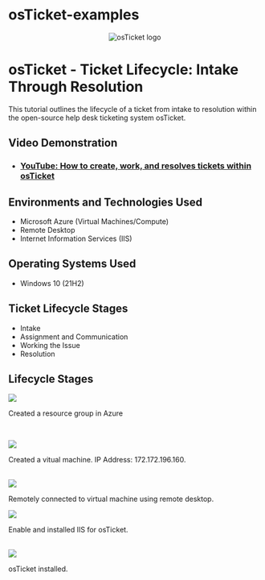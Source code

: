 # osTicket-examples
<p align="center">
<img src="https://i.imgur.com/Clzj7Xs.png" alt="osTicket logo"/>
</p>

<h1>osTicket - Ticket Lifecycle: Intake Through Resolution</h1>
This tutorial outlines the lifecycle of a ticket from intake to resolution within the open-source help desk ticketing system osTicket.<br />


<h2>Video Demonstration</h2>

- ### [YouTube: How to create, work, and resolves tickets within osTicket](https://youtu.be/l_xQASSZoYU)

<h2>Environments and Technologies Used</h2>

- Microsoft Azure (Virtual Machines/Compute)
- Remote Desktop
- Internet Information Services (IIS)

<h2>Operating Systems Used </h2>

- Windows 10</b> (21H2)

<h2>Ticket Lifecycle Stages</h2>

- Intake
- Assignment and Communication
- Working the Issue
- Resolution

<h2>Lifecycle Stages</h2>

<p>
<img src="https://github.com/L3Renee/osTicket-examples/assets/147538608/5a627a65-2708-47de-938c-dc3c37029486"/>
</p>
<p>
Created a resource group in Azure
</p>
<br />
<p>
<img src="https://github.com/L3Renee/osTicket-examples/assets/147538608/87880e15-c492-4b5a-ac8f-40aadec7f965"/>
</p>
<p>
Created a vitual machine. IP Address: 172.172.196.160.
</p>
<br />
<img src="https://github.com/L3Renee/osTicket-examples/assets/147538608/6d511843-6569-4f88-9ad3-21f12b222d59"/>
</p>
<p>
Remotely connected to virtual machine using remote desktop.

</p>
<p>
<img src="https://github.com/L3Renee/osTicket-examples/assets/147538608/ef41eb5e-1d7c-40eb-babe-3378decc34ba"/>
</p>
<p>
Enable and installed IIS for osTicket.
</p>
<br />
<img src="https://github.com/L3Renee/osTicket-examples/assets/147538608/74167992-4695-4efe-b9a9-3b6803b84007"/>

</p>
<p>
osTicket installed.
